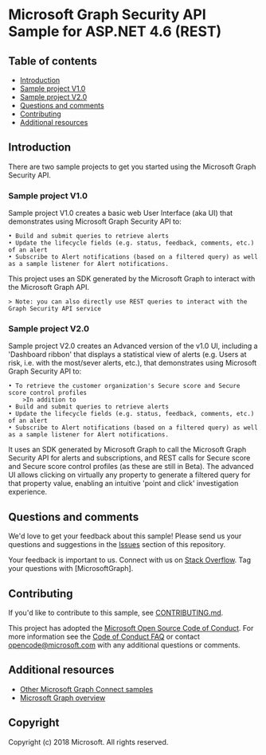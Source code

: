 # Microsoft Graph Security API Sample for ASP.NET 4.6 (REST)

## Table of contents

* [Introduction](#introduction)
* [Sample project V1.0](#sample-project-v1.0)
* [Sample project V2.0](#sample-project-v2.0)
* [Questions and comments](#questions-and-comments)
* [Contributing](#contributing)
* [Additional resources](#additional-resources)

## Introduction

There are  two sample projects to get you started using the Microsoft Graph Security API.

### Sample project V1.0

Sample project V1.0 creates a basic web User Interface (aka UI) that demonstrates using Microsoft Graph Security API to:

	• Build and submit queries to retrieve alerts
	• Update the lifecycle fields (e.g. status, feedback, comments, etc.) of an alert
	• Subscribe to Alert notifications (based on a filtered query) as well as a sample listener for Alert notifications. 
This project uses an SDK generated by the Microsoft Graph to interact with the Microsoft Graph API.
	  
	> Note: you can also directly use REST queries to interact with the Graph Security API service

### Sample project V2.0

Sample project V2.0 creates an Advanced version of the v1.0 UI, including a 'Dashboard ribbon' that displays a statistical view of alerts (e.g. Users at risk, i.e. with the most/sever alerts, etc.), that demonstrates using Microsoft Graph Security API to:

	• To retrieve the customer organization's Secure score and Secure score control profiles
	    >In addition to
	• Build and submit queries to retrieve alerts
	• Update the lifecycle fields (e.g. status, feedback, comments, etc.) of an alert
	• Subscribe to Alert notifications (based on a filtered query) as well as a sample listener for Alert notifications. 

It uses an SDK generated by Microsoft Graph to call the Microsoft Graph Security API for alerts and subscriptions, and REST calls for Secure score and Secure score control profiles (as these are still in Beta).
The advanced UI allows clicking on virtually any property to generate a filtered query for that property value, enabling an intuitive 'point and click' investigation experience.

## Questions and comments

We'd love to get your feedback about this sample! 
Please send us your questions and suggestions in the [Issues](https://github.com/microsoftgraph/aspnet-connect-rest-sample/issues) section of this repository.

Your feedback is important to us. Connect with us on [Stack Overflow](https://stackoverflow.com/questions/tagged/microsoftgraph). 
Tag your questions with [MicrosoftGraph].

## Contributing ##

If you'd like to contribute to this sample, see [CONTRIBUTING.md](CONTRIBUTING.md).

This project has adopted the [Microsoft Open Source Code of Conduct](https://opensource.microsoft.com/codeofconduct/). 
For more information see the [Code of Conduct FAQ](https://opensource.microsoft.com/codeofconduct/faq/) or contact [opencode@microsoft.com](mailto:opencode@microsoft.com) with any additional questions or comments.

## Additional resources

- [Other Microsoft Graph Connect samples](https://github.com/MicrosoftGraph?utf8=%E2%9C%93&query=-Connect)
- [Microsoft Graph overview](https://graph.microsoft.io)

## Copyright
Copyright (c) 2018 Microsoft. All rights reserved.



